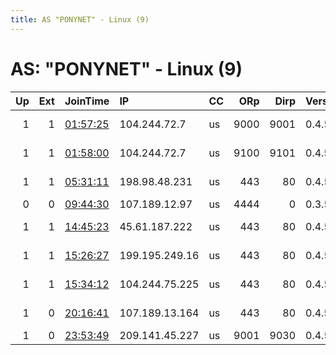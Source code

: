 ```yaml
---
title: AS "PONYNET" - Linux (9)
---
```


# AS: "PONYNET" - Linux (9)

|   Up |   Ext | JoinTime                                                                                            | IP             | CC   |   ORp |   Dirp | Version   | Contact                      | Nickname          |   eFamMembers |
|-----:|------:|:----------------------------------------------------------------------------------------------------|:---------------|:-----|------:|-------:|:----------|:-----------------------------|:------------------|--------------:|
|    1 |     1 | [01:57:25](https://metrics.torproject.org/rs.html#details/035F813195F0CB9F567EDFDF60C6745CA36BA0BD) | 104.244.72.7   | us   |  9000 |   9001 | 0.4.5.10  | email:Quetzalcoatl relays    | Quetzalcoatl      |           162 |
|    1 |     1 | [01:58:00](https://metrics.torproject.org/rs.html#details/E785813FBBD352664BC1F133CE31A54EF596C5BD) | 104.244.72.7   | us   |  9100 |   9101 | 0.4.5.10  | email:Quetzalcoatl relays    | Quetzalcoatl      |           162 |
|    1 |     1 | [05:31:11](https://metrics.torproject.org/rs.html#details/8DE4E1EEB0B0A12294DE845D3F6291892E73577A) | 198.98.48.231  | us   |   443 |     80 | 0.4.5.10  | tor-operator@medvideos.io    | MedvideosServer02 |             1 |
|    0 |     0 | [09:44:30](https://metrics.torproject.org/rs.html#details/E5632D5EA281D1A43DB68F89C9547B007CCD307E) | 107.189.12.97  | us   |  4444 |      0 | 0.3.5.16  | None                         | reddit            |             1 |
|    1 |     1 | [14:45:23](https://metrics.torproject.org/rs.html#details/5C002F6D2332E8A3462E49D5B7ED12A019FDD7A4) | 45.61.187.222  | us   |   443 |     80 | 0.4.5.10  | tor-operator@medvideos.io    | MedvideosServer03 |             1 |
|    1 |     1 | [15:26:27](https://metrics.torproject.org/rs.html#details/837F105AFADD7F886DB3AA0BC6906C17D17994BF) | 199.195.249.16 | us   |   443 |     80 | 0.4.5.10  | tor-operator@medvideos.io    | MedvideosServer04 |             1 |
|    1 |     1 | [15:34:12](https://metrics.torproject.org/rs.html#details/8FA035479ED8980A8E18536DC121AC2CC548E3CB) | 104.244.75.225 | us   |   443 |     80 | 0.4.5.10  | tor-operator@medvideos.io    | MedvideosServer05 |             1 |
|    1 |     0 | [20:16:41](https://metrics.torproject.org/rs.html#details/C2C4C9C0E1F72D8EEE8DF406F8078DCE576CB537) | 107.189.13.164 | us   |   443 |     80 | 0.4.5.10  | covalente &lt;covalente AT p | Spagh3tty         |             1 |
|    1 |     0 | [23:53:49](https://metrics.torproject.org/rs.html#details/491EAA166B4F5AE79E73B99504077B226CCDE38A) | 209.141.45.227 | us   |  9001 |   9030 | 0.4.5.10  | abuse at dustin dot i        | StormyCloudInc2   |             2 |
